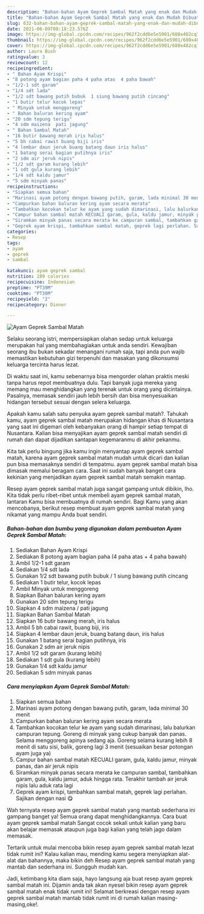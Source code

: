 ```yaml
---
description: "Bahan-bahan Ayam Geprek Sambal Matah yang enak dan Mudah Dibuat"
title: "Bahan-bahan Ayam Geprek Sambal Matah yang enak dan Mudah Dibuat"
slug: 632-bahan-bahan-ayam-geprek-sambal-matah-yang-enak-dan-mudah-dibuat
date: 2021-06-09T08:18:23.576Z
image: https://img-global.cpcdn.com/recipes/962f2cdd6e5e5901/680x482cq70/ayam-geprek-sambal-matah-foto-resep-utama.jpg
thumbnail: https://img-global.cpcdn.com/recipes/962f2cdd6e5e5901/680x482cq70/ayam-geprek-sambal-matah-foto-resep-utama.jpg
cover: https://img-global.cpcdn.com/recipes/962f2cdd6e5e5901/680x482cq70/ayam-geprek-sambal-matah-foto-resep-utama.jpg
author: Laura Bush
ratingvalue: 3
reviewcount: 12
recipeingredient:
- " Bahan Ayam Krispi"
- "8 potong ayam bagian paha 4 paha atas  4 paha bawah"
- "1/2-1 sdt garam"
- "1/4 sdt lada"
- "1/2 sdt bawang putih bubuk  1 siung bawang putih cincang"
- "1 butir telur kocok lepas"
- " Minyak untuk menggoreng"
- " Bahan baluran kering ayam"
- "20 sdm tepung terigu"
- "4 sdm maizena  pati jagung"
- " Bahan Sambal Matah"
- "16 butir bawang merah iris halus"
- "5 bh cabai rawit buang biji iris"
- "4 lembar daun jeruk buang batang daun iris halus"
- "1 batang serai bagian putihnya iris"
- "2 sdm air jeruk nipis"
- "1/2 sdt garam kurang lebih"
- "1 sdt gula kurang lebih"
- "1/4 sdt kaldu jamur"
- "5 sdm minyak panas"
recipeinstructions:
- "Siapkan semua bahan"
- "Marinasi ayam potong dengan bawang putih, garam, lada minimal 30 menit"
- "Campurkan bahan baluran kering ayam secara merata"
- "Tambahkan kocokan telur ke ayam yang sudah dimarinasi, lalu balurkan campuran tepung. Goreng di minyak yang cukup banyak dan panas. Selama menggoreng apinya sedang aja. Goreng selama kurang lebih 8 menit di satu sisi, balik, goreng lagi 3 menit (sesuaikan besar potongan ayam juga ya)"
- "Campur bahan sambal matah KECUALI garam, gula, kaldu jamur, minyak panas, dan air jeruk nipis"
- "Siramkan minyak panas secara merata ke campuran sambal, tambahkan garam, gula, kaldu jamur, aduk hingga rata. Terakhir tambah air jeruk nipis lalu aduk rata lagi"
- "Geprek ayam krispi, tambahkan sambal matah, geprek lagi perlahan. Sajikan dengan nasi 😋"
categories:
- Resep
tags:
- ayam
- geprek
- sambal

katakunci: ayam geprek sambal 
nutrition: 289 calories
recipecuisine: Indonesian
preptime: "PT39M"
cooktime: "PT30M"
recipeyield: "2"
recipecategory: Dinner

---
```



![Ayam Geprek Sambal Matah](https://img-global.cpcdn.com/recipes/962f2cdd6e5e5901/680x482cq70/ayam-geprek-sambal-matah-foto-resep-utama.jpg)

Selaku seorang istri, mempersiapkan olahan sedap untuk keluarga merupakan hal yang membahagiakan untuk anda sendiri. Kewajiban seorang ibu bukan sekadar menangani rumah saja, tapi anda pun wajib memastikan kebutuhan gizi terpenuhi dan masakan yang dikonsumsi keluarga tercinta harus lezat.

Di waktu  saat ini, kamu sebenarnya bisa mengorder olahan praktis meski tanpa harus repot membuatnya dulu. Tapi banyak juga mereka yang memang mau menghidangkan yang terenak untuk orang yang dicintainya. Pasalnya, memasak sendiri jauh lebih bersih dan bisa menyesuaikan hidangan tersebut sesuai dengan selera keluarga. 



Apakah kamu salah satu penyuka ayam geprek sambal matah?. Tahukah kamu, ayam geprek sambal matah merupakan hidangan khas di Nusantara yang saat ini digemari oleh kebanyakan orang di hampir setiap tempat di Nusantara. Kalian bisa menyajikan ayam geprek sambal matah sendiri di rumah dan dapat dijadikan santapan kegemaranmu di akhir pekanmu.

Kita tak perlu bingung jika kamu ingin menyantap ayam geprek sambal matah, karena ayam geprek sambal matah mudah untuk dicari dan kalian pun bisa memasaknya sendiri di tempatmu. ayam geprek sambal matah bisa dimasak memalui beragam cara. Saat ini sudah banyak banget cara kekinian yang menjadikan ayam geprek sambal matah semakin mantap.

Resep ayam geprek sambal matah juga sangat gampang untuk dibikin, lho. Kita tidak perlu ribet-ribet untuk membeli ayam geprek sambal matah, lantaran Kamu bisa membuatnya di rumah sendiri. Bagi Kamu yang akan mencobanya, berikut resep membuat ayam geprek sambal matah yang nikamat yang mampu Anda buat sendiri.

<!--inarticleads1-->

##### Bahan-bahan dan bumbu yang digunakan dalam pembuatan Ayam Geprek Sambal Matah:

1. Sediakan  Bahan Ayam Krispi
1. Sediakan 8 potong ayam bagian paha (4 paha atas + 4 paha bawah)
1. Ambil 1/2-1 sdt garam
1. Sediakan 1/4 sdt lada
1. Gunakan 1/2 sdt bawang putih bubuk / 1 siung bawang putih cincang
1. Sediakan 1 butir telur, kocok lepas
1. Ambil  Minyak untuk menggoreng
1. Siapkan  Bahan baluran kering ayam
1. Gunakan 20 sdm tepung terigu
1. Siapkan 4 sdm maizena / pati jagung
1. Siapkan  Bahan Sambal Matah
1. Siapkan 16 butir bawang merah, iris halus
1. Ambil 5 bh cabai rawit, buang biji, iris
1. Siapkan 4 lembar daun jeruk, buang batang daun, iris halus
1. Gunakan 1 batang serai bagian putihnya, iris
1. Gunakan 2 sdm air jeruk nipis
1. Ambil 1/2 sdt garam (kurang lebih)
1. Sediakan 1 sdt gula (kurang lebih)
1. Gunakan 1/4 sdt kaldu jamur
1. Sediakan 5 sdm minyak panas




<!--inarticleads2-->

##### Cara menyiapkan Ayam Geprek Sambal Matah:

1. Siapkan semua bahan
1. Marinasi ayam potong dengan bawang putih, garam, lada minimal 30 menit
1. Campurkan bahan baluran kering ayam secara merata
1. Tambahkan kocokan telur ke ayam yang sudah dimarinasi, lalu balurkan campuran tepung. Goreng di minyak yang cukup banyak dan panas. Selama menggoreng apinya sedang aja. Goreng selama kurang lebih 8 menit di satu sisi, balik, goreng lagi 3 menit (sesuaikan besar potongan ayam juga ya)
1. Campur bahan sambal matah KECUALI garam, gula, kaldu jamur, minyak panas, dan air jeruk nipis
1. Siramkan minyak panas secara merata ke campuran sambal, tambahkan garam, gula, kaldu jamur, aduk hingga rata. Terakhir tambah air jeruk nipis lalu aduk rata lagi
1. Geprek ayam krispi, tambahkan sambal matah, geprek lagi perlahan. Sajikan dengan nasi 😋




Wah ternyata resep ayam geprek sambal matah yang mantab sederhana ini gampang banget ya! Semua orang dapat menghidangkannya. Cara buat ayam geprek sambal matah Sangat cocok sekali untuk kalian yang baru akan belajar memasak ataupun juga bagi kalian yang telah jago dalam memasak.

Tertarik untuk mulai mencoba bikin resep ayam geprek sambal matah lezat tidak rumit ini? Kalau kalian mau, mending kamu segera menyiapkan alat-alat dan bahannya, maka bikin deh Resep ayam geprek sambal matah yang mantab dan sederhana ini. Sungguh mudah kan. 

Jadi, ketimbang kita diam saja, hayo langsung aja buat resep ayam geprek sambal matah ini. Dijamin anda tak akan nyesel bikin resep ayam geprek sambal matah enak tidak rumit ini! Selamat berkreasi dengan resep ayam geprek sambal matah mantab tidak rumit ini di rumah kalian masing-masing,oke!.

